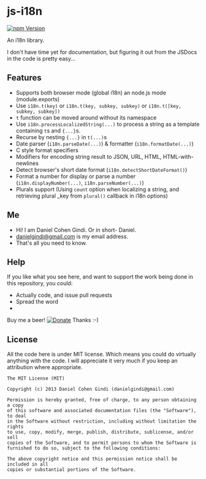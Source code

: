 js-i18n
=======

[![npm Version](https://badge.fury.io/js/js-i18n.png)](https://npmjs.org/package/js-i18n)

An i18n library.

I don't have time yet for documentation, but figuring it out from the JSDocs in the code is pretty easy...

## Features

* Supports both browser mode (global i18n) an node.js mode (module.exports)
* Use `i18n.t(key)` or `i18n.t(key, subkey, subkey)` or `i18n.t([key, subkey, subkey])`
* `t` function can be moved around without its namespace
* Use `i18n.processLocalizedString(...)` to process a string as a template containing `t`s and `{...}`s.
* Recurse by nesting `{...}` in `t(...)`s
* Date parser (`i18n.parseDate(...)`) & formatter (`i18n.formatDate(...)`)
* C style format specifiers
* Modifiers for encoding string result to JSON, URL, HTML, HTML-with-newlines
* Detect browser's short date format (`i18n.detectShortDateFormat()`)
* Format a number for display or parse a number (`i18n.displayNumber(...)`, `i18n.parseNumber(...)`)
* Plurals support (Using `count` option when localizing a string, and retrieving plural _key from `plural()` callback in i18n options)

## Me
* Hi! I am Daniel Cohen Gindi. Or in short- Daniel.
* danielgindi@gmail.com is my email address.
* That's all you need to know.

## Help

If you like what you see here, and want to support the work being done in this repository, you could:
* Actually code, and issue pull requests
* Spread the word
* 
Buy me a beer! 
[![Donate](https://www.paypalobjects.com/en_US/i/btn/btn_donate_LG.gif)](https://www.paypal.com/cgi-bin/webscr?cmd=_s-xclick&hosted_button_id=G6CELS3E997ZE)
 Thanks :-)

## License

All the code here is under MIT license. Which means you could do virtually anything with the code.
I will appreciate it very much if you keep an attribution where appropriate.

    The MIT License (MIT)
    
    Copyright (c) 2013 Daniel Cohen Gindi (danielgindi@gmail.com)
    
    Permission is hereby granted, free of charge, to any person obtaining a copy
    of this software and associated documentation files (the "Software"), to deal
    in the Software without restriction, including without limitation the rights
    to use, copy, modify, merge, publish, distribute, sublicense, and/or sell
    copies of the Software, and to permit persons to whom the Software is
    furnished to do so, subject to the following conditions:
    
    The above copyright notice and this permission notice shall be included in all
    copies or substantial portions of the Software.
